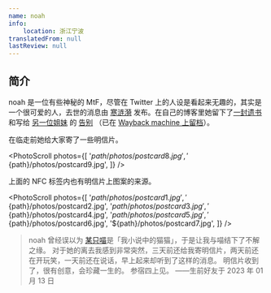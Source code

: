 ```yaml
---
name: noah
info:
    location: 浙江宁波
translatedFrom: null
lastReview: null
---
```


## 简介

noah 是一位有些神秘的 MtF，尽管在 Twitter 上的人设是看起来无趣的，其实是一个很可爱的人，去世的消息由 [寒涟漪](https://twitter.com/HANLIANYI520/status/1613697897203367938) 发布。在自己的博客里她留下了[一封遗书](https://noname3031.one/article/rip_noah/index.html) 和写给 [另一位姐妹](https://one-among.us/profile/Anilovr) 的 [告别](https://noname3031.one/article/rip_ani/index.html) （已在 [Wayback machine 上留档](https://web.archive.org/web/20230121030916/https://noname3031.one/)）。

在临走前她给大家寄了一些明信片。

<PhotoScroll photos={[
    '${path}/photos/postcard8.jpg',
    '${path}/photos/postcard9.jpg',
]} />

上面的 NFC 标签内也有明信片上图案的来源。

<PhotoScroll photos={[
    '${path}/photos/postcard1.jpg',
    '${path}/photos/postcard2.jpg',
    '${path}/photos/postcard3.jpg',
    '${path}/photos/postcard4.jpg',
    '${path}/photos/postcard5.jpg',
    '${path}/photos/postcard6.jpg',
    '${path}/photos/postcard7.jpg',
]} />

> noah 曾经误以为 [某只喵](https://one-among.us/profile/MioCardMeow)是「我小说中的猫猫」，于是让我与喵结下了不解之缘。
> 对于她的离去我感到非常突然，三天前还给我寄明信片，两天前还在开玩笑，一天前还在说话，早上起来却听到了这样的消息。
> 明信片收到了，很有创意，会珍藏一生的。
> 参宿四上见。
> ——生前好友于 2023 年 01 月 13 日
